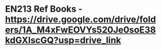# EN213 Ref Books - https://drive.google.com/drive/folders/1A_M4xFwEOVYs520Je0soE38kdGXlscGQ?usp=drive_link


